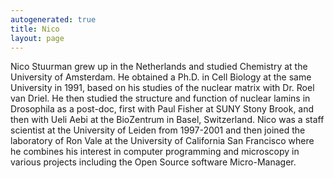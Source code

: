 ```yaml
---
autogenerated: true
title: Nico
layout: page
---
```


Nico Stuurman grew up in the Netherlands and studied Chemistry at the
University of Amsterdam. He obtained a Ph.D. in Cell Biology at the same
University in 1991, based on his studies of the nuclear matrix with Dr.
Roel van Driel. He then studied the structure and function of nuclear
lamins in Drosophila as a post-doc, first with Paul Fisher at SUNY Stony
Brook, and then with Ueli Aebi at the BioZentrum in Basel, Switzerland.
Nico was a staff scientist at the University of Leiden from 1997-2001
and then joined the laboratory of Ron Vale at the University of
California San Francisco where he combines his interest in computer
programming and microscopy in various projects including the Open Source
software Micro-Manager.
